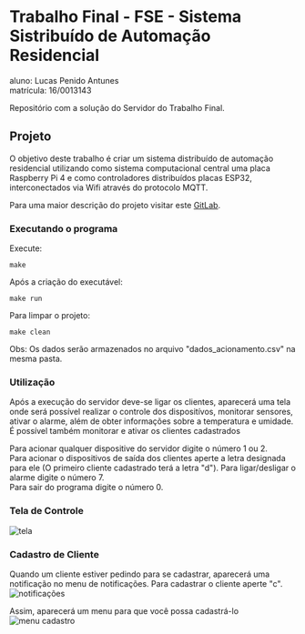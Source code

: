 # Trabalho Final - FSE - Sistema Sistribuído de Automação Residencial 
aluno: Lucas Penido Antunes  
matrícula: 16/0013143

Repositório com a solução do Servidor do Trabalho Final.

## Projeto

O objetivo deste trabalho é criar um sistema distribuído de automação residencial utilizando como sistema computacional central uma placa Raspberry Pi 4 e como controladores distribuídos placas ESP32, interconectados via Wifi através do protocolo MQTT.

Para uma maior descrição do projeto visitar este [GitLab](https://gitlab.com/fse_fga/projetos/trabalho-final).

### Executando o programa

Execute:  

`make` 

Após a criação do executável:

`make run`

Para limpar o projeto:

`make clean`

Obs: Os dados serão armazenados no arquivo "dados_acionamento.csv" na mesma pasta.

### Utilização

Após a execução do servidor deve-se ligar os clientes, aparecerá uma tela onde será possível realizar o controle dos dispositívos, monitorar sensores, ativar o alarme, além de obter informações sobre a temperatura e umidade.  
É possível também monitorar e ativar os clientes cadastrados

Para acionar qualquer dispositive do servidor digite o número 1 ou 2.  
Para acionar o dispositivos de saída dos clientes aperte a letra designada para ele (O primeiro cliente cadastrado terá a letra "d").
Para ligar/desligar o alarme digite o número 7.  
Para sair do programa digite o número 0.  

### Tela de Controle
![tela](https://i.imgur.com/1XPSu4O.png)

### Cadastro de Cliente
Quando um cliente estiver pedindo para se cadastrar, aparecerá uma notificação no menu de notificações. Para cadastrar o cliente aperte "c".  
![notificações](https://i.imgur.com/KvrzoqU.png)

Assim, aparecerá um menu para que você possa cadastrá-lo  
![menu cadastro](https://i.imgur.com/thtAqIw.png)
